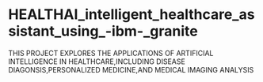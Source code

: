# HEALTHAI_intelligent_healthcare_assistant_using_-ibm-_granite
THIS PROJECT EXPLORES THE APPLICATIONS OF ARTIFICIAL INTELLIGENCE IN HEALTHCARE,INCLUDING DISEASE DIAGONSIS,PERSONALIZED MEDICINE,AND MEDICAL IMAGING ANALYSIS
